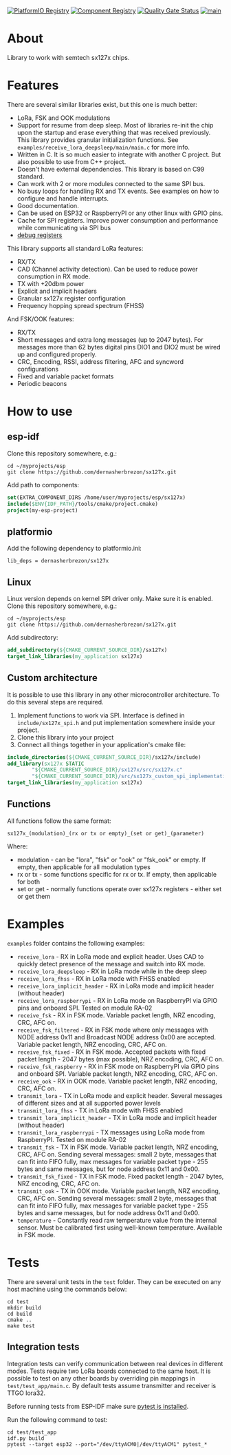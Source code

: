 [![PlatformIO Registry](https://badges.registry.platformio.org/packages/dernasherbrezon/library/sx127x.svg)](https://registry.platformio.org/libraries/dernasherbrezon/sx127x) [![Component Registry](https://components.espressif.com/components/dernasherbrezon/sx127x/badge.svg)](https://components.espressif.com/components/dernasherbrezon/sx127x) [![Quality Gate Status](https://sonarcloud.io/api/project_badges/measure?project=dernasherbrezon_sx127x&metric=alert_status)](https://sonarcloud.io/summary/new_code?id=dernasherbrezon_sx127x) [![main](https://github.com/dernasherbrezon/sx127x/actions/workflows/main.yml/badge.svg)](https://github.com/dernasherbrezon/sx127x/actions/workflows/main.yml)

# About

Library to work with semtech sx127x chips.

# Features

There are several similar libraries exist, but this one is much better:

* LoRa, FSK and OOK modulations
* Support for resume from deep sleep. Most of libraries re-init the chip upon the startup and erase everything that was received previously. This library provides granular initialization functions. See ```examples/receive_lora_deepsleep/main/main.c``` for more info.
* Written in C. It is so much easier to integrate with another C project. But also possible to use from C++ project.
* Doesn't have external dependencies. This library is based on C99 standard.
* Can work with 2 or more modules connected to the same SPI bus.
* No busy loops for handling RX and TX events. See examples on how to configure and handle interrupts.
* Good documentation.
* Can be used on ESP32 or RaspberryPI or any other linux with GPIO pins.
* Cache for SPI registers. Improve power consumption and performance while communicating via SPI bus
* [debug registers](debug_registers/README.md)

This library supports all standard LoRa features:

* RX/TX
* CAD (Channel activity detection). Can be used to reduce power consumption in RX mode.
* TX with +20dbm power
* Explicit and implicit headers
* Granular sx127x register configuration
* Frequency hopping spread spectrum (FHSS)

And FSK/OOK features:

* RX/TX
* Short messages and extra long messages (up to 2047 bytes). For messages more than 62 bytes digital pins DIO1 and DIO2 must be wired up and configured properly.
* CRC, Encoding, RSSI, address filtering, AFC and syncword configurations
* Fixed and variable packet formats
* Periodic beacons

# How to use

## esp-idf

Clone this repository somewhere, e.g.:

```
cd ~/myprojects/esp
git clone https://github.com/dernasherbrezon/sx127x.git
```

Add path to components:

```cmake
set(EXTRA_COMPONENT_DIRS /home/user/myprojects/esp/sx127x)
include($ENV{IDF_PATH}/tools/cmake/project.cmake)
project(my-esp-project)
```

## platformio

Add the following dependency to platformio.ini:

```
lib_deps = dernasherbrezon/sx127x
```

## Linux

Linux version depends on kernel SPI driver only. Make sure it is enabled. Clone this repository somewhere, e.g.:

```
cd ~/myprojects/esp
git clone https://github.com/dernasherbrezon/sx127x.git
```

Add subdirectory:

```cmake
add_subdirectory(${CMAKE_CURRENT_SOURCE_DIR}/sx127x)
target_link_libraries(my_application sx127x)
```

## Custom architecture

It is possible to use this library in any other microcontroller architecture. To do this several steps are required. 

 1. Implement functions to work via SPI. Interface is defined in ```include/sx127x_spi.h``` and put implementation somewhere inside your project.
 2. Clone this library into your project
 3. Connect all things together in your application's cmake file:

```cmake
include_directories(${CMAKE_CURRENT_SOURCE_DIR}/sx127x/include)
add_library(sx127x STATIC
        "${CMAKE_CURRENT_SOURCE_DIR}/sx127x/src/sx127x.c"
        "${CMAKE_CURRENT_SOURCE_DIR}/src/sx127x_custom_spi_implementation.c")
target_link_libraries(my_application sx127x)
```

## Functions

All functions follow the same format:

```
sx127x_(modulation)_(rx or tx or empty)_(set or get)_(parameter)
```

Where:

  * modulation - can be "lora", "fsk" or "ook" or "fsk_ook" or empty. If empty, then applicable for all modulation types
  * rx or tx - some functions specific for rx or tx. If empty, then applicable for both
  * set or get - normally functions operate over sx127x registers - either set or get them

# Examples

```examples``` folder contains the following examples:

* ```receive_lora``` - RX in LoRa mode and explicit header. Uses CAD to quickly detect presence of the message and switch into RX mode.
* ```receive_lora_deepsleep``` - RX in LoRa mode while in the deep sleep
* ```receive_lora_fhss``` - RX in LoRa mode with FHSS enabled 
* ```receive_lora_implicit_header``` - RX in LoRa mode and implicit header (without header)
* ```receive_lora_raspberrypi``` - RX in LoRa mode on RaspberryPI via GPIO pins and onboard SPI. Tested on module RA-02
* ```receive_fsk``` - RX in FSK mode. Variable packet length, NRZ encoding, CRC, AFC on.
* ```receive_fsk_filtered``` - RX in FSK mode where only messages with NODE address 0x11 and Broadcast NODE address 0x00 are accepted. Variable packet length, NRZ encoding, CRC, AFC on.
* ```receive_fsk_fixed``` - RX in FSK mode. Accepted packets with fixed packet length - 2047 bytes (max possible), NRZ encoding, CRC, AFC on.
* ```receive_fsk_raspberry``` - RX in FSK mode on RaspberryPI via GPIO pins and onboard SPI. Variable packet length, NRZ encoding, CRC, AFC on.
* ```receive_ook``` - RX in OOK mode. Variable packet length, NRZ encoding, CRC, AFC on.
* ```transmit_lora``` - TX in LoRa mode and explicit header. Several messages of different sizes and at all supported power levels
* ```transmit_lora_fhss``` - TX in LoRa mode with FHSS enabled
* ```transmit_lora_implicit_header``` - TX in LoRa mode and implicit header (without header)
* ```transmit_lora_raspberrypi``` - TX messages using LoRa mode from RaspberryPI. Tested on module RA-02
* ```transmit_fsk``` - TX in FSK mode. Variable packet length, NRZ encoding, CRC, AFC on. Sending several messages: small 2 byte, messages that can fit into FIFO fully, max messages for variable packet type - 255 bytes and same messages, but for node address 0x11 and 0x00.
* ```transmit_fsk_fixed``` - TX in FSK mode. Fixed packet length - 2047 bytes, NRZ encoding, CRC, AFC on.
* ```transmit_ook``` - TX in OOK mode. Variable packet length, NRZ encoding, CRC, AFC on. Sending several messages: small 2 byte, messages that can fit into FIFO fully, max messages for variable packet type - 255 bytes and same messages, but for node address 0x11 and 0x00.
* ```temperature``` - Constantly read raw temperature value from the internal sensor. Must be calibrated first using well-known temperature. Available in FSK mode.

# Tests

There are several unit tests in the ```test``` folder. They can be executed on any host machine using the commands below:

```
cd test
mkdir build
cd build
cmake ..
make test
```

## Integration tests

Integration tests can verify communication between real devices in different modes. Tests require two LoRa boards connected to the same host. It is possible to test on any other boards by overriding pin mappings in ```test/test_app/main.c```. By default tests assume transmitter and receiver is TTGO lora32.

Before running tests from ESP-IDF make sure [pytest is installed](https://docs.espressif.com/projects/esp-idf/en/latest/esp32/contribute/esp-idf-tests-with-pytest.html).

Run the following command to test:

```
cd test/test_app
idf.py build
pytest --target esp32 --port="/dev/ttyACM0|/dev/ttyACM1" pytest_*
```
